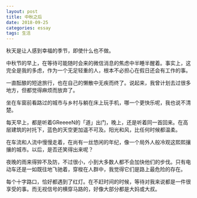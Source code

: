 ```yaml
---
layout: post
title: 中秋之后
date: 2018-09-25
categories: essay
tags: 生活
---
```

秋天是让人感到幸福的季节，即使什么也不做。

中秋节的早上，在等待可能随时会来的微信消息的焦虑中半睡半醒着。事实上，这完全是我的多虑，作为一个无足轻重的人，根本不必担心在假日还会有工作的事。

一直酝酿的短途旅行，也在自己的懒散中无疾而终了。说起来，我曾计划去过很多地方，但都觉得麻烦而放弃了。

坐在车窗前看路过的城市与乡村与躺在床上玩手机，哪一个更快乐呢，我也说不清楚。

每天早上，都是听着GReeeeN的「道」出门，晚上，还是听着同一首回来。在高层建筑的衬托下，蓝色的天空更加遥不可及。阳光和风，比任何时候都温柔。

在车流和人流中慢慢走着，在尚有一丝悠闲的年纪，像一个局外人般冷观这熙熙攘攘的城市。以后，是否还笑得出来呢？

夜晚的雨来得猝不及防，不过很小，小到大多数人都不会加快他们的步伐。只有电动车还是一如既往地飞驰着，穿梭在人群中，我觉得它们是路上最危险的存在。

每个十字路口，恰好都遇到了红灯。在不赶时间的时候，等待对我来说都是一件很享受的事。而无视信号的横穿马路的，好像大部分都是大妈或大叔。